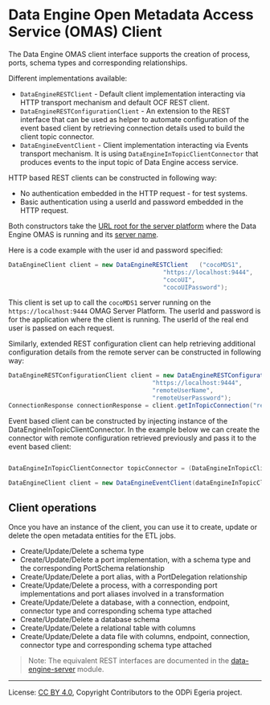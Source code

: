 <!-- SPDX-License-Identifier: CC-BY-4.0 -->
<!-- Copyright Contributors to the ODPi Egeria project.  -->

# Data Engine Open Metadata Access Service (OMAS) Client


The Data Engine OMAS client interface supports the creation of process, ports, schema types and corresponding relationships.

Different implementations available:

* `DataEngineRESTClient` - Default client implementation interacting via HTTP transport mechanism and default OCF REST client.
* `DataEngineRESTConfigurationClient` - An extension to the REST interface that can be used as helper to automate configuration of the event based client by retrieving connection details used to build the client topic connector.
* `DataEngineEventClient` - Client implementation interacting via Events transport mechanism. It is using `DataEngineInTopicClientConnector` that produces events to the input topic of Data Engine access service.


HTTP based REST clients can be constructed in following way:

* No authentication embedded in the HTTP request - for test systems.
* Basic authentication using a userId and password embedded in the HTTP request.

Both constructors take the [URL root for the server platform](../../../../../docs/concepts/client-server/omas-server-url-root.md)
where the Data Engine OMAS is running and its [server name](../../../../../docs/concepts/client-server/omas-server-name.md).

Here is a code example with the user id and password specified:

```java
DataEngineClient client = new DataEngineRESTClient   ("cocoMDS1",
                                           "https://localhost:9444",
                                           "cocoUI",
                                           "cocoUIPassword");

```
This client is set up to call the `cocoMDS1` server running on the `https://localhost:9444`
OMAG Server Platform.  The userId and password is for the application
where the client is running.  The userId of the real end user is passed
on each request.

Similarly, extended REST configuration client can help retrieving additional configuration details from the remote server can be constructed in following way:

```java
DataEngineRESTConfigurationClient client = new DataEngineRESTConfigurationClient("remoteServerName",
                                        "https://localhost:9444",
                                        "remoteUserName",
                                        "remoteUserPassword");
ConnectionResponse connectionResponse = client.getInTopicConnection("remoteServerName","remoteUserName");
```

Event based client can be constructed by injecting instance of the DataEngineInTopicClientConnector.
In the example below we can create the connector with remote configuration retrieved previously and pass it to the event based client:

```java

DataEngineInTopicClientConnector topicConnector = (DataEngineInTopicClientConnector) connectorBroker.getConnector(connectionResponse.getConnection());

DataEngineClient client = new DataEngineEventClient(dataEngineInTopicClientConnector);
```

## Client operations

Once you have an instance of the client, you can use it to create, update or delete the open metadata entities for the ETL jobs.

* Create/Update/Delete a schema type
* Create/Update/Delete a port implementation, with a schema type and the corresponding PortSchema relationship
* Create/Update/Delete a port alias, with a PortDelegation relationship
* Create/Update/Delete a process, with a corresponding port implementations and port aliases involved in a transformation
* Create/Update/Delete a database, with a connection, endpoint, connector type and corresponding schema type attached
* Create/Update/Delete a database schema
* Create/Update/Delete a relational table with columns
* Create/Update/Delete a data file with columns, endpoint, connection, connector type and corresponding schema type attached
 

> Note: The equivalent REST interfaces are documented in the
[data-engine-server](../../../../data-engine-server/README.md)
module.

----
License: [CC BY 4.0](https://creativecommons.org/licenses/by/4.0/),
Copyright Contributors to the ODPi Egeria project.
